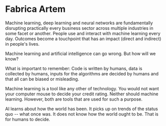 # Fabrica Artem

Machine learning, deep learning and neural networks are fundamentally disrupting practically every business sector across multiple industries in some facet or another. People use and interact with machine learning every day. Outcomes become a touchpoint that has an impact (direct and indirect) in people's lives.

Machine learning and artificial intelligence can go wrong. But how will we know?

What is important to remember: Code is written by humans, data is collected by humans, inputs for the algorithms are decided by humans and that all can be biased or misleading.

Machine learning is a tool like any other of technology. You would not want your computer mouse to decide your credit rating. Neither should machine learning. However, both are tools that are used for such a purpose.

AI learns about how the world has been. It picks up on trends of the status quo -- what once was. It does not know how the world ought to be. That is for humans to decide.

